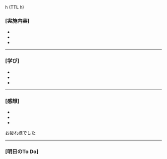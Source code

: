 h (TTL h)

### [実施内容]
-
-
-


***

### [学び]
-
-
-




***

### [感想]
-
-
-

お疲れ様でした


***


### [明日のTo Do]

